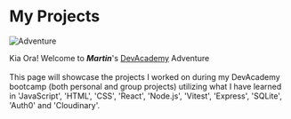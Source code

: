 # My Projects 
![Adventure](https://img.freepik.com/free-vector/flat-adventure-background-with-mountains_23-2149045825.jpg)

 Kia Ora! Welcome to **_Martin_**'s [DevAcademy](https://devacademy.co.nz/?gclid=Cj0KCQjw27mhBhC9ARIsAIFsETFIM6MFVhEWNHE4phYaLm9LgSWBypcddty_tVSasadIbnbMHGabW9oaAiFtEALw_wcB) Adventure  
&nbsp;    
This page will showcase the projects I worked on during my DevAcademy bootcamp (both personal and group projects) utilizing what I have learned in 'JavaScript', 'HTML', 'CSS', 'React', 'Node.js', 'Vitest', 'Express', 'SQLite', 'Auth0' and 'Cloudinary'.
&nbsp;  
